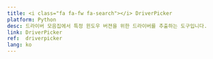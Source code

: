 ```yaml
---
title: <i class="fa fa-fw fa-search"></i> DriverPicker
platform: Python
desc: 드라이버 모음집에서 특정 윈도우 버젼을 위한 드라이버를 추출하는 도구입니다.
link: DriverPicker
ref:  driverpicker
lang: ko
---
```

